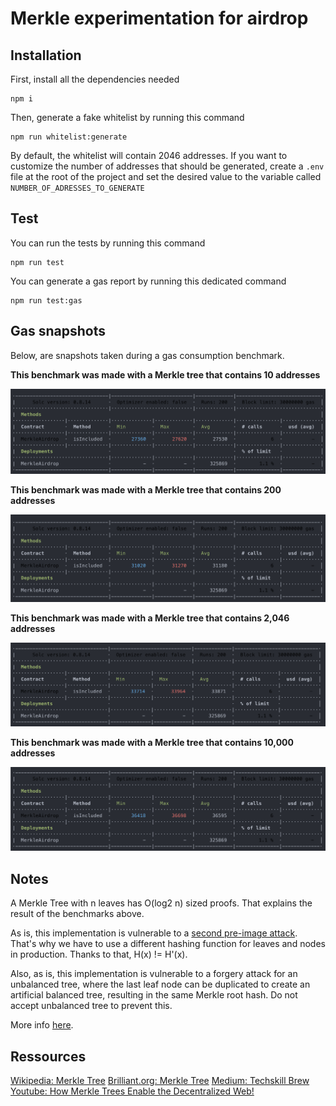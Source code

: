 # Merkle experimentation for airdrop

## Installation

First, install all the dependencies needed

```shell
npm i
```

Then, generate a fake whitelist by running this command

```shell
npm run whitelist:generate
```

By default, the whitelist will contain 2046 addresses. If you want to customize the number of addresses that should be generated, create a `.env` file at the root of the project and set the desired value to the variable called `NUMBER_OF_ADRESSES_TO_GENERATE`

## Test

You can run the tests by running this command

```shell
npm run test
```

You can generate a gas report by running this dedicated command

```shell
npm run test:gas
```

## Gas snapshots

Below, are snapshots taken during a gas consumption benchmark.

**This benchmark was made with a Merkle tree that contains 10 addresses**

![gas consumption of the verify function when passing a Merkle tree of 10 addresses](docs/cost-merkle-10-addresses.png)

**This benchmark was made with a Merkle tree that contains 200 addresses**

![gas consumption of the verify function when passing a Merkle tree of 200 addresses](docs/cost-merkle-200-addresses.png)

**This benchmark was made with a Merkle tree that contains 2,046 addresses**

![gas consumption of the verify function when passing a Merkle tree of 2,046 addresses](docs/cost-merkle-2046-addresses.png)

**This benchmark was made with a Merkle tree that contains 10,000 addresses**

![gas consumption of the verify function when passing a Merkle tree of 10,000 addresses](docs/cost-merkle-10000-addresses.png)

## Notes

A Merkle Tree with n leaves has O(log2 n) sized proofs. That explains the result of the benchmarks above.

As is, this implementation is vulnerable to a [second pre-image attack](https://en.wikipedia.org/wiki/Merkle_tree#Second_preimage_attack). That's why we have to use a different hashing function for leaves and nodes in production. Thanks to that, H(x) != H'(x).

Also, as is, this implementation is vulnerable to a forgery attack for an unbalanced tree, where the last leaf node can be duplicated to create an artificial balanced tree, resulting in the same Merkle root hash. Do not accept unbalanced tree to prevent this.

More info [here](https://bitcointalk.org/?topic=102395).

## Ressources

[Wikipedia: Merkle Tree](https://en.wikipedia.org/wiki/Merkle_tree)
[Brilliant.org: Merkle Tree](https://brilliant.org/wiki/merkle-tree/)
[Medium: Techskill Brew](https://medium.com/techskill-brew/merkle-tree-in-blockchain-part-5-blockchain-basics-4e25b61179a2)
[Youtube: How Merkle Trees Enable the Decentralized Web!](https://www.youtube.com/watch?v=YIc6MNfv5iQ)
